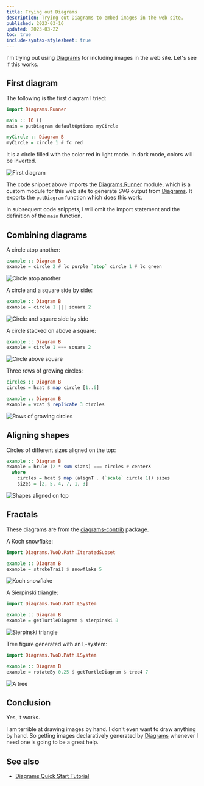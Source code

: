 ```yaml
---
title: Trying out Diagrams
description: Trying out Diagrams to embed images in the web site.
published: 2023-03-16
updated: 2023-03-22
toc: true
include-syntax-stylesheet: true
---
```


I'm trying out using [Diagrams] for including images in the web site.
Let's see if this works.

## First diagram

The following is the first diagram I tried:

```haskell
import Diagrams.Runner

main :: IO ()
main = putDiagram defaultOptions myCircle

myCircle :: Diagram B
myCircle = circle 1 # fc red
```

It is a circle filled with the color red in light mode.
In dark mode, colors will be inverted.

![First diagram](/diagrams/article/diagrams/first.svg)

The code snippet above imports the [Diagrams.Runner] module,
which is a custom module for this web site to generate SVG output from [Diagrams].
It exports the `putDiagram` function which does this work.

In subsequent code snippets,
I will omit the import statement and the definition of the `main` function.

## Combining diagrams

A circle atop another:

```haskell
example :: Diagram B
example = circle 2 # lc purple `atop` circle 1 # lc green
```

![Circle atop another](/diagrams/article/diagrams/combine1.svg)

A circle and a square side by side:

```haskell
example :: Diagram B
example = circle 1 ||| square 2
```

![Circle and square side by side](/diagrams/article/diagrams/combine2.svg)

A circle stacked on above a square:

```haskell
example :: Diagram B
example = circle 1 === square 2
```

![Circle above square](/diagrams/article/diagrams/combine3.svg)

Three rows of growing circles:

```haskell
circles :: Diagram B
circles = hcat $ map circle [1..6]

example :: Diagram B
example = vcat $ replicate 3 circles
```

![Rows of growing circles](/diagrams/article/diagrams/combine4.svg)

## Aligning shapes

Circles of different sizes aligned on the top:

```haskell
example :: Diagram B
example = hrule (2 * sum sizes) === circles # centerX
  where
    circles = hcat $ map (alignT . (`scale` circle 1)) sizes
    sizes = [2, 5, 4, 7, 1, 3]
```

![Shapes aligned on top](/diagrams/article/diagrams/align.svg)

## Fractals

These diagrams are from the [diagrams-contrib] package.

A Koch snowflake:

```haskell
import Diagrams.TwoD.Path.IteratedSubset

example :: Diagram B
example = strokeTrail $ snowflake 5
```

![Koch snowflake](/diagrams/article/diagrams/snowflake.svg)

A Sierpinski triangle:

```haskell
import Diagrams.TwoD.Path.LSystem

example :: Diagram B
example = getTurtleDiagram $ sierpinski 8
```

![Sierpinski triangle](/diagrams/article/diagrams/sierpinski.svg)

Tree figure generated with an L-system:

```haskell
import Diagrams.TwoD.Path.LSystem

example :: Diagram B
example = rotateBy 0.25 $ getTurtleDiagram $ tree4 7
```

![A tree](/diagrams/article/diagrams/tree4.svg)

## Conclusion

Yes, it works.

I am terrible at drawing images by hand.
I don't even want to draw anything by hand.
So getting images declaratively generated by [Diagrams]
whenever I need one is going to be a great help.

## See also

*   [Diagrams Quick Start Tutorial](https://diagrams.github.io/doc/quickstart.html)

[Diagrams]: https://diagrams.github.io/
[Diagrams.Runner]: https://chungyc.github.io/site-personal/Diagrams-Runner.html
[diagrams-contrib]: https://hackage.haskell.org/package/diagrams-contrib
